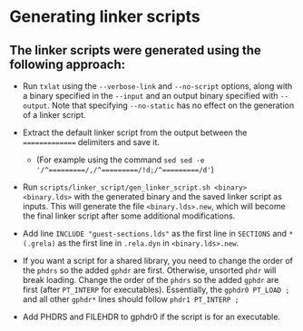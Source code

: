 # Generating linker scripts

## The linker scripts were generated using the following approach:

- Run `txlat` using the `--verbose-link` and `--no-script` options, along with a
  binary specified in the `--input` and an output binary specified with
  `--output`. Note that specifying `--no-static` has no effect on the generation
  of a linker script.

- Extract the default linker script from the output between the `=============` delimiters and save it.
    - (For example using the command `sed sed -e '/^=========/,/^=========/!d;/^=========/d'`)

- Run `scripts/linker_script/gen_linker_script.sh <binary> <binary.lds>` with the generated binary and the saved linker script as inputs. 
  This will generate the file `<binary.lds>.new`, which will become the final
  linker script after some additional modifications.

- Add line `INCLUDE "guest-sections.lds"` as the first line in `SECTIONS` and
  `*(.grela)` as the first line in `.rela.dyn` in `<binary.lds>.new`.

- If you want a script for a shared library, you need to change the order of the
  `phdrs` so the added `gphdr` are first. Otherwise, unsorted `phdr` will break
  loading. Change the order of the `phdrs` so the added `gphdr` are first (after
  `PT_INTERP` for executables). Essentially, the `gphdr0 PT_LOAD ;` and all other
  `gphdr*` lines should follow `phdr1 PT_INTERP ;`

- Add PHDRS and FILEHDR to gphdr0 if the script is for an executable.

